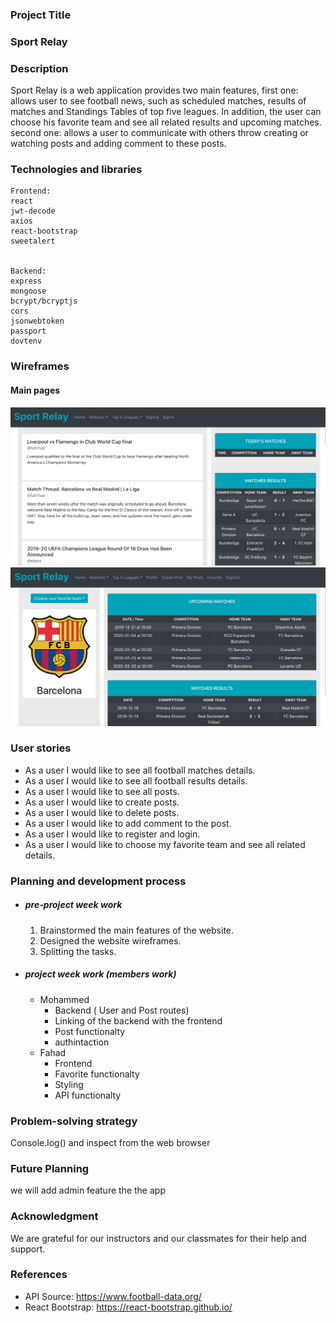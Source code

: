 ### Project Title

### Sport Relay

### Description

Sport Relay is a web application provides two main features, first one: allows user to see football news, such as scheduled matches, results of matches and Standings Tables of top five leagues. In addition, the user can choose his favorite team and see all related results and upcoming matches.
second one: allows a user to communicate with others throw creating or watching posts and adding comment to these posts.


### Technologies and libraries

```
Frontend:
react
jwt-decode
axios
react-bootstrap
sweetalert


Backend:
express
mongoose
bcrypt/bcryptjs
cors
jsonwebtoken
passport
dovtenv
```

### Wireframes

#### Main pages

![wireframes](./HomePage.png)
![wireframes](./FavoritePage.png)



### User stories

- As a user I would like to see all football matches details.
- As a user I would like to see all football results details.
- As a user I would like to see all posts.
- As a user I would like to create posts.
- As a user I would like to delete posts.
- As a user I would like to add comment to the post.
- As a user I would like to register and login.
- As a user I would like to choose my favorite team and see all related details.


### Planning and development process

- ##### pre-project week work

  1. Brainstormed the main features of the website.
  2. Designed the website wireframes.
  3. Splitting the tasks.

- ##### project week work (members work)

  - Mohammed
    - Backend ( User and Post routes)
    - Linking of the backend with the frontend
    - Post functionalty
    - authintaction
  - Fahad
    - Frontend
    - Favorite functionalty
    - Styling
    - API functionalty
  

### Problem-solving strategy

Console.log() and inspect from the web browser

### Future Planning

we will add admin feature the the app


### Acknowledgment 

We are grateful for our instructors and our classmates for their help and support.

### References

 * API Source: https://www.football-data.org/
 * React Bootstrap: https://react-bootstrap.github.io/

  
  
  
  
  
  
  
